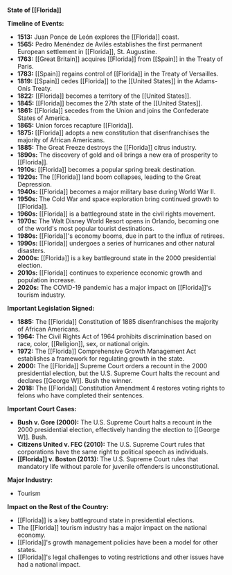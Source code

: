**State of [[Florida]]**

**Timeline of Events:**

* **1513:** Juan Ponce de León explores the [[Florida]] coast.
* **1565:** Pedro Menéndez de Avilés establishes the first permanent European settlement in [[Florida]], St. Augustine.
* **1763:** [[Great Britain]] acquires [[Florida]] from [[Spain]] in the Treaty of Paris.
* **1783:** [[Spain]] regains control of [[Florida]] in the Treaty of Versailles.
* **1819:** [[Spain]] cedes [[Florida]] to the [[United States]] in the Adams-Onís Treaty.
* **1822:** [[Florida]] becomes a territory of the [[United States]].
* **1845:** [[Florida]] becomes the 27th state of the [[United States]].
* **1861:** [[Florida]] secedes from the Union and joins the Confederate States of America.
* **1865:** Union forces recapture [[Florida]].
* **1875:** [[Florida]] adopts a new constitution that disenfranchises the majority of African Americans.
* **1885:** The Great Freeze destroys the [[Florida]] citrus industry.
* **1890s:** The discovery of gold and oil brings a new era of prosperity to [[Florida]].
* **1910s:** [[Florida]] becomes a popular spring break destination.
* **1920s:** The [[Florida]] land boom collapses, leading to the Great Depression.
* **1940s:** [[Florida]] becomes a major military base during World War II.
* **1950s:** The Cold War and space exploration bring continued growth to [[Florida]].
* **1960s:** [[Florida]] is a battleground state in the civil rights movement.
* **1970s:** The Walt Disney World Resort opens in Orlando, becoming one of the world's most popular tourist destinations.
* **1980s:** [[Florida]]'s economy booms, due in part to the influx of retirees.
* **1990s:** [[Florida]] undergoes a series of hurricanes and other natural disasters.
* **2000s:** [[Florida]] is a key battleground state in the 2000 presidential election.
* **2010s:** [[Florida]] continues to experience economic growth and population increase.
* **2020s:** The COVID-19 pandemic has a major impact on [[Florida]]'s tourism industry.

**Important Legislation Signed:**

* **1885:** The [[Florida]] Constitution of 1885 disenfranchises the majority of African Americans.
* **1964:** The Civil Rights Act of 1964 prohibits discrimination based on race, color, [[Religion]], sex, or national origin.
* **1972:** The [[Florida]] Comprehensive Growth Management Act establishes a framework for regulating growth in the state.
* **2000:** The [[Florida]] Supreme Court orders a recount in the 2000 presidential election, but the U.S. Supreme Court halts the recount and declares [[George W]]. Bush the winner.
* **2018:** The [[Florida]] Constitution Amendment 4 restores voting rights to felons who have completed their sentences.

**Important Court Cases:**

* **Bush v. Gore (2000):** The U.S. Supreme Court halts a recount in the 2000 presidential election, effectively handing the election to [[George W]]. Bush.
* **Citizens United v. FEC (2010):** The U.S. Supreme Court rules that corporations have the same right to political speech as individuals.
* **[[Florida]] v. Boston (2013):** The U.S. Supreme Court rules that mandatory life without parole for juvenile offenders is unconstitutional.

**Major Industry:**

* Tourism

**Impact on the Rest of the Country:**

* [[Florida]] is a key battleground state in presidential elections.
* The [[Florida]] tourism industry has a major impact on the national economy.
* [[Florida]]'s growth management policies have been a model for other states.
* [[Florida]]'s legal challenges to voting restrictions and other issues have had a national impact.